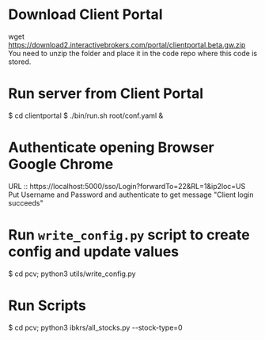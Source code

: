 # Download Client Portal
wget https://download2.interactivebrokers.com/portal/clientportal.beta.gw.zip
You need to unzip the folder and place it in the code repo where this code is stored.

# Run server from Client Portal
$ cd clientportal
$ ./bin/run.sh root/conf.yaml &

# Authenticate opening Browser Google Chrome
URL :: https://localhost:5000/sso/Login?forwardTo=22&RL=1&ip2loc=US
Put Username and Password and authenticate to get message "Client login succeeds"

# Run `write_config.py` script to create config and update values
$ cd pcv; python3 utils/write_config.py

# Run Scripts
$ cd pcv; python3 ibkrs/all_stocks.py  --stock-type=0
